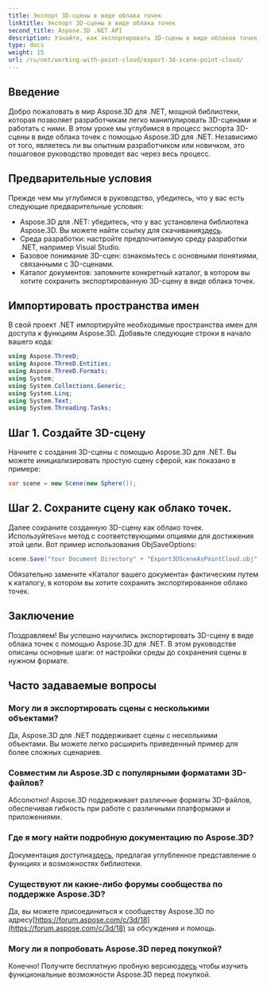 ```yaml
---
title: Экспорт 3D-сцены в виде облака точек
linktitle: Экспорт 3D-сцены в виде облака точек
second_title: Aspose.3D .NET API
description: Узнайте, как экспортировать 3D-сцены в виде облаков точек с помощью Aspose.3D для .NET. Комплексное руководство для разработчиков. Попробуйте бесплатную пробную версию прямо сейчас!
type: docs
weight: 15
url: /ru/net/working-with-point-cloud/export-3d-scene-point-cloud/
---
```

## Введение
Добро пожаловать в мир Aspose.3D для .NET, мощной библиотеки, которая позволяет разработчикам легко манипулировать 3D-сценами и работать с ними. В этом уроке мы углубимся в процесс экспорта 3D-сцены в виде облака точек с помощью Aspose.3D для .NET. Независимо от того, являетесь ли вы опытным разработчиком или новичком, это пошаговое руководство проведет вас через весь процесс.
## Предварительные условия
Прежде чем мы углубимся в руководство, убедитесь, что у вас есть следующие предварительные условия:
-  Aspose.3D для .NET: убедитесь, что у вас установлена библиотека Aspose.3D. Вы можете найти ссылку для скачивания[здесь](https://releases.aspose.com/3d/net/).
- Среда разработки: настройте предпочитаемую среду разработки .NET, например Visual Studio.
- Базовое понимание 3D-сцен: ознакомьтесь с основными понятиями, связанными с 3D-сценами.
- Каталог документов: запомните конкретный каталог, в котором вы хотите сохранить экспортированную 3D-сцену в виде облака точек.
## Импортировать пространства имен
В свой проект .NET импортируйте необходимые пространства имен для доступа к функциям Aspose.3D. Добавьте следующие строки в начало вашего кода:
```csharp
using Aspose.ThreeD;
using Aspose.ThreeD.Entities;
using Aspose.ThreeD.Formats;
using System;
using System.Collections.Generic;
using System.Linq;
using System.Text;
using System.Threading.Tasks;
```
## Шаг 1. Создайте 3D-сцену
Начните с создания 3D-сцены с помощью Aspose.3D для .NET. Вы можете инициализировать простую сцену сферой, как показано в примере:
```csharp
var scene = new Scene(new Sphere());
```
## Шаг 2. Сохраните сцену как облако точек.
 Далее сохраните созданную 3D-сцену как облако точек. Используйте`Save` метод с соответствующими опциями для достижения этой цели. Вот пример использования ObjSaveOptions:
```csharp
scene.Save("Your Document Directory" + "Export3DSceneAsPointCloud.obj", new ObjSaveOptions() { PointCloud = true });
```
Обязательно замените «Каталог вашего документа» фактическим путем к каталогу, в котором вы хотите сохранить экспортированное облако точек.
## Заключение
Поздравляем! Вы успешно научились экспортировать 3D-сцену в виде облака точек с помощью Aspose.3D для .NET. В этом руководстве описаны основные шаги: от настройки среды до сохранения сцены в нужном формате.
## Часто задаваемые вопросы
### Могу ли я экспортировать сцены с несколькими объектами?
Да, Aspose.3D для .NET поддерживает сцены с несколькими объектами. Вы можете легко расширить приведенный пример для более сложных сценариев.
### Совместим ли Aspose.3D с популярными форматами 3D-файлов?
Абсолютно! Aspose.3D поддерживает различные форматы 3D-файлов, обеспечивая гибкость при работе с различными платформами и приложениями.
### Где я могу найти подробную документацию по Aspose.3D?
 Документация доступна[здесь](https://reference.aspose.com/3d/net/), предлагая углубленное представление о функциях и возможностях библиотеки.
### Существуют ли какие-либо форумы сообщества по поддержке Aspose.3D?
 Да, вы можете присоединиться к сообществу Aspose.3D по адресу[https://forum.aspose.com/c/3d/18](https://forum.aspose.com/c/3d/18) за обсуждения и помощь.
### Могу ли я попробовать Aspose.3D перед покупкой?
 Конечно! Получите бесплатную пробную версию[здесь](https://releases.aspose.com/) чтобы изучить функциональные возможности Aspose.3D перед покупкой.